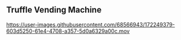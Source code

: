 ## Truffle Vending Machine 

https://user-images.githubusercontent.com/68566943/172249379-603d5250-61e4-4708-a357-5d0a6329a00c.mov

